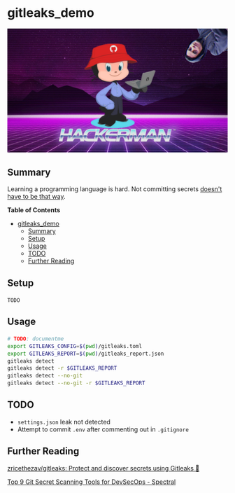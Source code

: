 # gitleaks_demo

![hackermancat](img/octocat_hackerman.png)

## Summary
Learning a programming language is hard. Not committing secrets [doesn't have to be that way](https://github.com/zricethezav/gitleak).


**Table of Contents**
* [gitleaks_demo](#gitleaks_demo)
  * [Summary](#summary)
  * [Setup](#setup)
  * [Usage](#usage)
  * [TODO](#todo)
  * [Further Reading](#further-reading)

## Setup
`TODO`

## Usage
```bash
# TODO: documentme
export GITLEAKS_CONFIG=$(pwd)/gitleaks.toml
export GITLEAKS_REPORT=$(pwd)/gitleaks_report.json
gitleaks detect
gitleaks detect -r $GITLEAKS_REPORT
gitleaks detect --no-git
gitleaks detect --no-git -r $GITLEAKS_REPORT
```

## TODO
* `settings.json` leak not detected
* Attempt to commit `.env` after commenting out in `.gitignore`

## Further Reading
[zricethezav/gitleaks: Protect and discover secrets using Gitleaks 🔑](https://github.com/zricethezav/gitleaks)

[Top 9 Git Secret Scanning Tools for DevSecOps - Spectral](https://spectralops.io/blog/top-9-git-secret-scanning-tools/)
